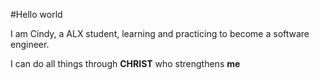 #Hello world


I am Cindy, a ALX student, learning and practicing to become a software engineer.

I can do all things through **CHRIST** who strengthens **me**

